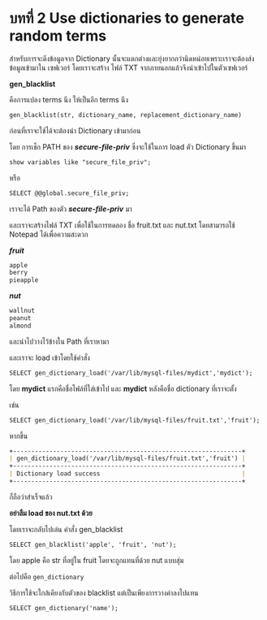 # บทที่ 2 Use dictionaries to generate random terms

สำหรับการจะดึงข้อมูลจาก Dictionary นั้นจะแตกต่างและยุ่งยากกว่านิดหน่อยเพราะเราจะต้องส่งข้อมูลเข้ามาใน เซฟเวอร์
โดยเราจะสร้าง ไฟล์ TXT จากภายนอกแล้วจึงนำเข้าไปในตัวเซฟเวอร์ 


**gen_blacklist**

คือการแปลง terms นึง ให้เป็นอีก terms นึง
``````markdown
gen_blacklist(str, dictionary_name, replacement_dictionary_name)
``````
ก่อนที่เราจะใช้ได้จะต้องนำ Dictionary เข้ามาก่อน

โดย การเช็ก PATH ของ ***secure-file-priv*** ซึ่งจะใช้ในการ load ตัว Dictionary ขึ้นมา

``````markdown
show variables like "secure_file_priv"; 
``````
หรือ
``````markdown
SELECT @@global.secure_file_priv;
``````

เราจะได้ Path ของตัว ***secure-file-priv*** มา

และเราจะสร้างไฟล์ TXT เพื่อใช้ในการทดลอง ชื่อ fruit.txt และ nut.txt โดยสามารถใช้ Notepad ได้เพื่อความสะดวก

***fruit***
``````markdown
apple
berry
pieapple
``````

***nut***
``````markdown
wallnut
peanut
almond
``````
และนำไปวางไว้ข้างใน Path ที่เราหามา

และเราจะ load เข้าโดยใช้คำสั่ง
``````markdown
SELECT gen_dictionary_load('/var/lib/mysql-files/mydict','mydict');
``````

โดย **mydict** แรกคือชื่อไฟล์ที่ใส่เข้าไป และ **mydict** หลังคือชื่อ dictionary ที่เราจะตั้ง

เช่น
``````markdown
SELECT gen_dictionary_load('/var/lib/mysql-files/fruit.txt','fruit');
``````
หากขึ้น
``````markdown
+---------------------------------------------------------------+
| gen_dictionary_load('/var/lib/mysql-files/fruit.txt','fruit') |
+---------------------------------------------------------------+
| Dictionary load success                                       |
+---------------------------------------------------------------+
``````
ก็ถือว่าสำเร็จแล้ว 

**อย่าลืม load ของ nut.txt ด้วย**

โดยเราจะกลับไปเล่น คำสั่ง gen_blacklist

``````markdown
SELECT gen_blacklist('apple', 'fruit', 'nut');
``````

โดย apple คือ str ที่อยู่ใน fruit โดยจะถูกแทนที่ด้วย nut แบบสุ่ม 

ต่อไปคือ `gen_dictionary`

วิธีการใช้จะใกล้เคียงกับตัวของ blacklist แต่เป็นเพียงการวางค่าลงไปแทน
``````markdown
SELECT gen_dictionary('name');
``````
